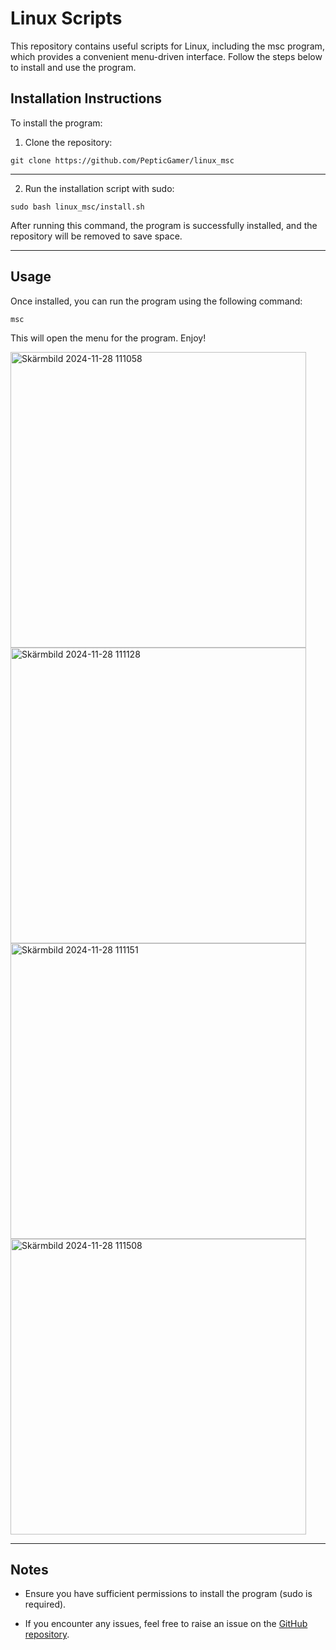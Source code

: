 # Linux Scripts

This repository contains useful scripts for Linux, including the msc program, which provides a convenient menu-driven interface. Follow the steps below to install and use the program.

## Installation Instructions

To install the program:

1. Clone the repository:

  `git clone https://github.com/PepticGamer/linux_msc`

----------------------------------------------------------------------

2. Run the installation script with sudo:

  `sudo bash linux_msc/install.sh`

  After running this command, the program is successfully installed, and the repository will be removed to save space.

----------------------------------------------------------------------

## Usage

Once installed, you can run the program using the following command:

  `msc`

This will open the menu for the program. Enjoy!

<img width="473" alt="Skärmbild 2024-11-28 111058" src="https://github.com/user-attachments/assets/533acc5f-6026-4cce-818a-dab1c59754dd">
<img width="473" alt="Skärmbild 2024-11-28 111128" src="https://github.com/user-attachments/assets/2bec04d4-b6c6-4735-98b6-dbaaa004fa55">
<img width="473" alt="Skärmbild 2024-11-28 111151" src="https://github.com/user-attachments/assets/9dc69ed4-4bc9-4256-bd8a-14bca36e4b68">
<img width="473" alt="Skärmbild 2024-11-28 111508" src="https://github.com/user-attachments/assets/769919c7-1db6-44f6-9e86-fd7436eba233">

----------------------------------------------------------------------

## Notes

- Ensure you have sufficient permissions to install the program (sudo is required).

- If you encounter any issues, feel free to raise an issue on the [GitHub repository](https://github.com/PepticGamer/linux_msc).

